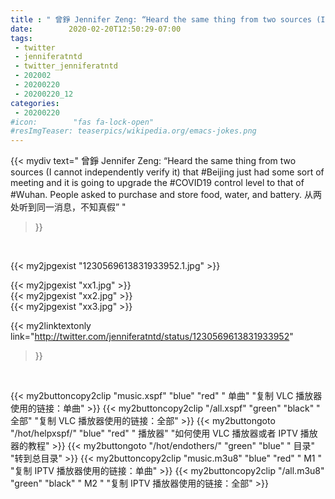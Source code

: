 ```yaml
---
title : " 曾錚 Jennifer Zeng: “Heard the same thing from two sources (I cannot independently verify it) that #Beijing just had some sort of meeting and it is going to upgrade the #COVID19 control level to that of #Wuhan. People asked to purchase and store food, water, and battery. 从两处听到同一消息，不知真假”  "
date:        2020-02-20T12:50:29-07:00
tags:
 - twitter
 - jenniferatntd
 - twitter_jenniferatntd
 - 202002
 - 20200220
 - 20200220_12
categories:
 - 20200220
#icon:        "fas fa-lock-open"
#resImgTeaser: teaserpics/wikipedia.org/emacs-jokes.png
---
```


{{< mydiv text=" 曾錚 Jennifer Zeng: “Heard the same thing from two sources (I cannot independently verify it) that #Beijing just had some sort of meeting and it is going to upgrade the #COVID19 control level to that of #Wuhan. People asked to purchase and store food, water, and battery. 从两处听到同一消息，不知真假”  "
>}}
<br>


 {{< my2jpgexist "1230569613831933952.1.jpg" >}}<br> 

{{< my2jpgexist "xx1.jpg" >}}<br>
{{< my2jpgexist "xx2.jpg" >}}<br>
{{< my2jpgexist "xx3.jpg" >}}<br>


{{< my2linktextonly link="http://twitter.com/jenniferatntd/status/1230569613831933952"
>}}


<br>

{{< my2buttoncopy2clip "music.xspf"        "blue"   "red"    " 单曲"  "复制 VLC 播放器使用的链接：单曲" >}} {{< my2buttoncopy2clip "/all.xspf"         "green"  "black"  " 全部"  "复制 VLC 播放器使用的链接：全部" >}} {{< my2buttongoto      "/hot/helpxspf/"    "blue"   "red"    " 播放器" "如何使用 VLC 播放器或者 IPTV 播放器的教程" >}} {{< my2buttongoto      "/hot/endothers/"   "green"  "blue"   " 目录"   "转到总目录" >}} {{< my2buttoncopy2clip "music.m3u8"        "blue"   "red"    " M1 "    "复制 IPTV 播放器使用的链接：单曲" >}} {{< my2buttoncopy2clip "/all.m3u8"         "green"  "black"  " M2 "    "复制 IPTV 播放器使用的链接：全部" >}} 
